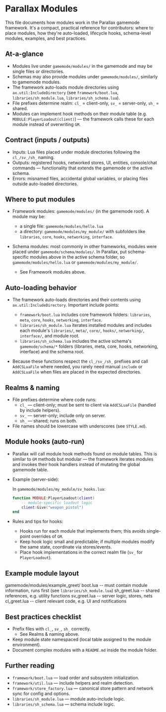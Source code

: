 # Parallax Modules

This file documents how modules work in the Parallax gamemode framework. It's a compact, practical reference for contributors: where to place modules, how they're auto-loaded, lifecycle hooks, schema-level modules, examples, and best practices.

## At-a-glance

- Modules live under `gamemode/modules/` in the gamemode and may be single files or directories.
- Schemas may also provide modules under `gamemode/modules/`, similarly to gamemode modules.
- The framework auto-loads module directories using `ax.util:IncludeDirectory` (see `framework/boot.lua`, `libraries/sh_module.lua`, `libraries/sh_schema.lua`).
- File prefixes determine realm: `cl_` = client-only, `sv_` = server-only, `sh_` = shared.
- Modules can implement hook methods on their module table (e.g. `MODULE:PlayerLoadout(client)`) — the framework calls these for each module instead of overwriting `GM`.

## Contract (inputs / outputs)

- Inputs: Lua files placed under module directories following the `cl_/sv_/sh_` naming.
- Outputs: registered hooks, networked stores, UI, entities, console/chat commands — functionality that extends the gamemode or the active schema.
- Errors: misnamed files, accidental global variables, or placing files outside auto-loaded directories.

## Where to put modules

- Framework modules: `gamemode/modules/` (in the gamemode root). A module may be:
  - a single file: `gamemode/modules/hello.lua`
  - a directory: `gamemode/modules/my_module/` with subfolders like `libraries`, `core`, `hooks`, `networking`, `interface`.

- Schema modules: most commonly in other frameworks, modules were placed under `gamemode/schema/modules/`. In Parallax, put schema-specific modules above in the active schema folder, so `gamemode/modules/hello.lua` or `gamemode/modules/my_module/`.
  - See Framework modules above.

## Auto-loading behavior

- The framework auto-loads directories and their contents using `ax.util:IncludeDirectory`. Important include points:

  - `framework/boot.lua` includes core framework folders: `libraries`, `meta`, `core`, `hooks`, `networking`, `interface`.
  - `libraries/sh_module.lua` iterates installed modules and includes each module's `libraries/`, `meta/`, `core/`, `hooks/`, `networking/`, `interface/`, and module root.
  - `libraries/sh_schema.lua` includes the active schema's `gamemode/schema/*` folders (libraries, meta, core, hooks, networking, interface) and the schema root.

- Because these functions respect the `cl_/sv_/sh_` prefixes and call `AddCSLuaFile` where needed, you rarely need manual `include` or `AddCSLuaFile` when files are placed in the expected directories.

## Realms & naming

- File prefixes determine where code runs:
  - `cl_` — client-only; must be sent to client via `AddCSLuaFile` (handled by include helpers).
  - `sv_` — server-only; include only on server.
  - `sh_` — shared; runs on both.
- File names should be lowercase with underscores (see `STYLE.md`).

## Module hooks (auto-run)

- Parallax will call module hook methods found on module tables. This is similar to `GM` methods but modular — the framework iterates modules and invokes their hook handlers instead of mutating the global gamemode table.

- Example (server-side):

  In `gamemode/modules/my_module/sv_hooks.lua`:

  ```lua
  function MODULE:PlayerLoadout(client)
      -- module-specific loadout logic
      client:Give("weapon_pistol")
  end
  ```

- Rules and tips for hooks:
  - Hooks run for each module that implements them; this avoids single-point overrides of `GM`.
  - Keep hook logic small and predictable; if multiple modules modify the same state, coordinate via stores/events.
  - Place hook implementations in the correct realm file (`sv_` for `PlayerLoadout`).

## Example module layout

gamemode/modules/example_greet/
  boot.lua             -- must contain module information, runs first (see `libraries/sh_module.lua`)
  sh_greet.lua         -- shared references, e.g. utility functions
  sv_greet.lua         -- server logic, stores, nets
  cl_greet.lua         -- client relevant code, e.g. UI and notifications

## Best practices checklist

- Prefix files with `cl_`, `sv_`, `sh_` correctly.
  - See Realms & naming above.
- Keep module state namespaced (local table assigned to the module environment).
- Document complex modules with a `README.md` inside the module folder.

## Further reading

- `framework/boot.lua` — load order and subsystem initialization.
- `framework/util.lua` — include helpers and realm detection.
- `framework/store_factory.lua` — canonical store pattern and network sync for config and options.
- `libraries/sh_module.lua` — module auto-include logic.
- `libraries/sh_schema.lua` — schema include logic.
